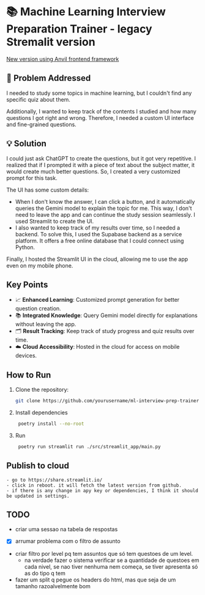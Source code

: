 # 📚 Machine Learning Interview Preparation Trainer - legacy Stremalit version

[New version using Anvil frontend framework](https://github.com/rhuanbarros/quiz-study-trainer)

## 🚀 Problem Addressed
I needed to study some topics in machine learning, but I couldn't find any specific quiz about them. 

Additionally, I wanted to keep track of the contents I studied and how many questions I got right and wrong. Therefore, I needed a custom UI interface and fine-grained questions.

## 💡 Solution
I could just ask ChatGPT to create the questions, but it got very repetitive. I realized that if I prompted it with a piece of text about the subject matter, it would create much better questions. So, I created a very customized prompt for this task.

The UI has some custom details:
- When I don't know the answer, I can click a button, and it automatically queries the Gemini model to explain the topic for me. This way, I don't need to leave the app and can continue the study session seamlessly. I used Streamlit to create the UI.
- I also wanted to keep track of my results over time, so I needed a backend. To solve this, I used the Supabase backend as a service platform. It offers a free online database that I could connect using Python.

Finally, I hosted the Streamlit UI in the cloud, allowing me to use the app even on my mobile phone.

## Key Points
- 📈 **Enhanced Learning**: Customized prompt generation for better question creation.
- 📚 **Integrated Knowledge**: Query Gemini model directly for explanations without leaving the app.
- 🗂️ **Result Tracking**: Keep track of study progress and quiz results over time.
- ☁️ **Cloud Accessibility**: Hosted in the cloud for access on mobile devices.

## How to Run
1. Clone the repository:
   ```bash
   git clone https://github.com/yourusername/ml-interview-prep-trainer.git
   ```

2. Install dependencies
   ```bash
    poetry install --no-root
   ```
3. Run
   ```bash
    poetry run streamlit run ./src/streamlit_app/main.py
   ```

## Publish to cloud
    - go to https://share.streamlit.io/
    - click in reboot. it will fetch the latest version from github.
    - if there is any change in apy key or dependencies, I think it should be updated in settings.

## TODO
   - criar uma sessao na tabela de respostas
   - [X] arrumar problema com o filtro de assunto
   - criar filtro por level pq tem assuntos que só tem questoes de um level.
      - na verdade fazer o sistema verificar se a quantidade de questoes em cada nivel, se nao tiver nenhuma nem começa, se tiver apresenta só as do tipo q tem
   - fazer um split q pegue os headers do html, mas que seja de um tamanho razoalvelmente bom

